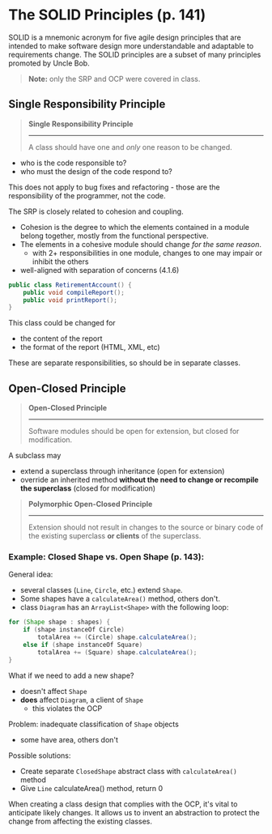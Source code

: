 # The SOLID Principles (p. 141)

SOLID is a mnemonic acronym for five agile design principles that are intended to make software design more understandable and adaptable to requirements change. The SOLID principles are a subset of many principles promoted by Uncle Bob.

> **Note:** only the SRP and OCP were covered in class.

## Single Responsibility Principle
> **Single Responsibility Principle**
> 
> ---
> 
> A class should have one and *only* one reason to be changed.

- who is the code responsible to?
- who must the design of the code respond to?

This does not apply to bug fixes and refactoring - those are the responsibility of the programmer, not the code.

The SRP is closely related to cohesion and coupling.
  - Cohesion is the degree to which the elements contained in a module belong together, mostly from the functional perspective.
  - The elements in a cohesive module should change *for the same reason*.
    - with 2+ responsibilities in one module, changes to one may impair or inhibit the others
  - well-aligned with separation of concerns (4.1.6)

```java
public class RetirementAccount() {
    public void compileReport();
    public void printReport();
}
```
This class could be changed for
  - the content of the report
  - the format of the report (HTML, XML, etc)

These are separate responsibilities, so should be in separate classes.

## Open-Closed Principle
> **Open-Closed Principle**
> 
> ---
> 
> Software modules should be open for extension, but closed for modification.

A subclass may
  - extend a superclass through inheritance (open for extension)
  - override an inherited method **without the need to change or recompile the superclass** (closed for modification)

> **Polymorphic Open-Closed Principle**
> 
> ---
> 
> Extension should not result in changes to the source or binary code of the existing superclass **or clients** of the superclass.

### Example: Closed Shape vs. Open Shape (p. 143):
General idea:
  - several classes (`Line`, `Circle`, etc.) extend `Shape`.
  - Some shapes have a `calculateArea()` method, others don't.
  - class `Diagram` has an `ArrayList<Shape>` with the following loop:

```java
for (Shape shape : shapes) {
    if (shape instanceOf Circle)
        totalArea += (Circle) shape.calculateArea();
    else if (shape instanceOf Square)
        totalArea += (Square) shape.calculateArea();
}
```
What if we need to add a new shape?
  - doesn't affect `Shape`
  - **does** affect `Diagram`, a client of `Shape`
    - this violates the OCP

Problem: inadequate classification of `Shape` objects
  - some have area, others don't

Possible solutions:
  - Create separate `ClosedShape` abstract class with `calculateArea()` method
  - Give `Line` calculateArea() method, return 0

When creating a class design that complies with the OCP, it's vital to anticipate likely changes. It allows us to invent an abstraction to protect the change from affecting the existing classes.